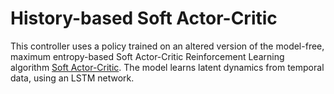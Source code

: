 # History-based Soft Actor-Critic
This controller uses a policy trained on an altered version of the model-free, maximum entropy-based Soft Actor-Critic Reinforcement Learning algorithm [Soft Actor-Critic](https://arxiv.org/abs/1801.01290). The model learns latent dynamics from temporal data, using an LSTM network.  